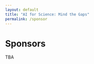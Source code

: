 ```yaml
---
layout: default
title: "AI for Science: Mind the Gaps"
permalink: /sponsor
---
```


# Sponsors
TBA


